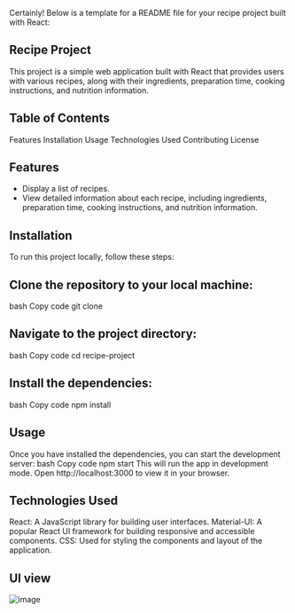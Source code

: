 
Certainly! Below is a template for a README file for your recipe project built with React:

## Recipe Project
This project is a simple web application built with React that provides users with various recipes, along with their ingredients, preparation time, cooking instructions, and nutrition information.

## Table of Contents

Features
Installation
Usage
Technologies Used
Contributing
License


## Features

- Display a list of recipes.
- View detailed information about each recipe, including ingredients, preparation time, cooking instructions, and nutrition information.


## Installation
To run this project locally, follow these steps:

## Clone the repository to your local machine:
bash
Copy code
git clone <repository-url>

## Navigate to the project directory:
bash
Copy code
cd recipe-project

## Install the dependencies:
bash
Copy code
npm install


## Usage
Once you have installed the dependencies, you can start the development server:
bash
Copy code
npm start
This will run the app in development mode. Open http://localhost:3000 to view it in your browser.

## Technologies Used

React: A JavaScript library for building user interfaces.
Material-UI: A popular React UI framework for building responsive and accessible components.
CSS: Used for styling the components and layout of the application.

## UI view 
![image](https://github.com/sarankumarPrakash/frontend_mentor/assets/65000913/50791343-6ff1-4d24-a5fb-a242f46a4f73)

